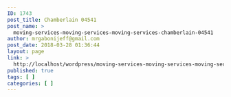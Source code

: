 ```yaml
---
ID: 1743
post_title: Chamberlain 04541
post_name: >
  moving-services-moving-services-moving-services-chamberlain-04541
author: mrgabonijeff@gmail.com
post_date: 2018-03-28 01:36:44
layout: page
link: >
  http://localhost/wordpress/moving-services-moving-services-moving-services-chamberlain-04541/
published: true
tags: [ ]
categories: [ ]
---
```

